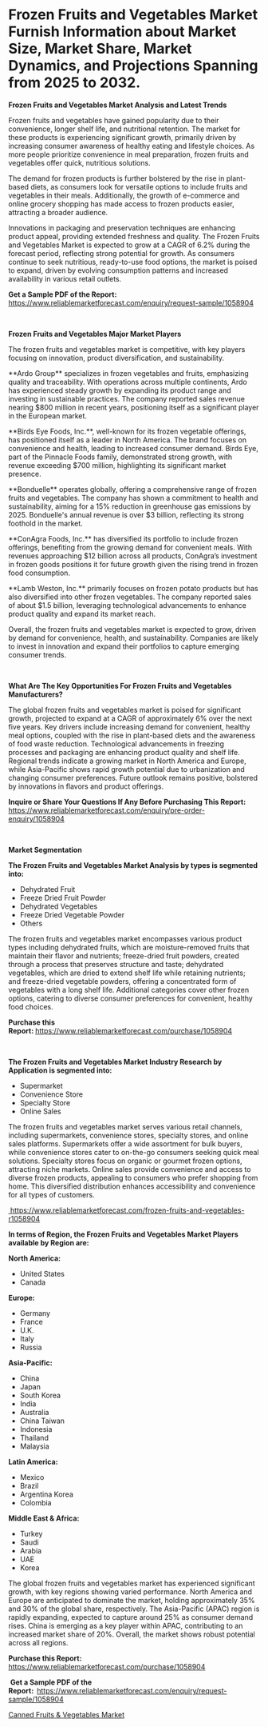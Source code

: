 <p><h1>Frozen Fruits and Vegetables Market Furnish Information about Market Size, Market Share, Market Dynamics, and Projections Spanning from 2025 to 2032.</h1></p><p><strong>Frozen Fruits and Vegetables Market Analysis and Latest Trends</strong></p>
<p><p>Frozen fruits and vegetables have gained popularity due to their convenience, longer shelf life, and nutritional retention. The market for these products is experiencing significant growth, primarily driven by increasing consumer awareness of healthy eating and lifestyle choices. As more people prioritize convenience in meal preparation, frozen fruits and vegetables offer quick, nutritious solutions.</p><p>The demand for frozen products is further bolstered by the rise in plant-based diets, as consumers look for versatile options to include fruits and vegetables in their meals. Additionally, the growth of e-commerce and online grocery shopping has made access to frozen products easier, attracting a broader audience. </p><p>Innovations in packaging and preservation techniques are enhancing product appeal, providing extended freshness and quality. The Frozen Fruits and Vegetables Market is expected to grow at a CAGR of 6.2% during the forecast period, reflecting strong potential for growth. As consumers continue to seek nutritious, ready-to-use food options, the market is poised to expand, driven by evolving consumption patterns and increased availability in various retail outlets.</p></p>
<p><strong>Get a Sample PDF of the Report:&nbsp;</strong> <a href="https://www.reliablemarketforecast.com/enquiry/request-sample/1058904?utm_campaign=1167&utm_medium=2&utm_source=Github&utm_content=ia&utm_term=14022025&utm_id=frozen-fruits-and-vegetables">https://www.reliablemarketforecast.com/enquiry/request-sample/1058904</a></p>
<p>&nbsp;</p>
<p><strong>Frozen Fruits and Vegetables Major Market Players</strong></p>
<p><p>The frozen fruits and vegetables market is competitive, with key players focusing on innovation, product diversification, and sustainability. </p><p>**Ardo Group** specializes in frozen vegetables and fruits, emphasizing quality and traceability. With operations across multiple continents, Ardo has experienced steady growth by expanding its product range and investing in sustainable practices. The company reported sales revenue nearing $800 million in recent years, positioning itself as a significant player in the European market.</p><p>**Birds Eye Foods, Inc.**, well-known for its frozen vegetable offerings, has positioned itself as a leader in North America. The brand focuses on convenience and health, leading to increased consumer demand. Birds Eye, part of the Pinnacle Foods family, demonstrated strong growth, with revenue exceeding $700 million, highlighting its significant market presence.</p><p>**Bonduelle** operates globally, offering a comprehensive range of frozen fruits and vegetables. The company has shown a commitment to health and sustainability, aiming for a 15% reduction in greenhouse gas emissions by 2025. Bonduelle's annual revenue is over $3 billion, reflecting its strong foothold in the market.</p><p>**ConAgra Foods, Inc.** has diversified its portfolio to include frozen offerings, benefiting from the growing demand for convenient meals. With revenues approaching $12 billion across all products, ConAgra’s investment in frozen goods positions it for future growth given the rising trend in frozen food consumption.</p><p>**Lamb Weston, Inc.** primarily focuses on frozen potato products but has also diversified into other frozen vegetables. The company reported sales of about $1.5 billion, leveraging technological advancements to enhance product quality and expand its market reach.</p><p>Overall, the frozen fruits and vegetables market is expected to grow, driven by demand for convenience, health, and sustainability. Companies are likely to invest in innovation and expand their portfolios to capture emerging consumer trends.</p></p>
<p>&nbsp;</p>
<p><strong>What Are The Key Opportunities For Frozen Fruits and Vegetables Manufacturers?</strong></p>
<p><p>The global frozen fruits and vegetables market is poised for significant growth, projected to expand at a CAGR of approximately 6% over the next five years. Key drivers include increasing demand for convenient, healthy meal options, coupled with the rise in plant-based diets and the awareness of food waste reduction. Technological advancements in freezing processes and packaging are enhancing product quality and shelf life. Regional trends indicate a growing market in North America and Europe, while Asia-Pacific shows rapid growth potential due to urbanization and changing consumer preferences. Future outlook remains positive, bolstered by innovations in flavors and product offerings.</p></p>
<p><strong>Inquire or Share Your Questions If Any Before Purchasing This Report:</strong> <a href="https://www.reliablemarketforecast.com/enquiry/pre-order-enquiry/1058904?utm_campaign=1167&utm_medium=2&utm_source=Github&utm_content=ia&utm_term=14022025&utm_id=frozen-fruits-and-vegetables">https://www.reliablemarketforecast.com/enquiry/pre-order-enquiry/1058904</a></p>
<p>&nbsp;</p>
<p><strong>Market Segmentation</strong></p>
<p><strong>The Frozen Fruits and Vegetables Market Analysis by types is segmented into:</strong></p>
<p><ul><li>Dehydrated Fruit</li><li>Freeze Dried Fruit Powder</li><li>Dehydrated Vegetables</li><li>Freeze Dried Vegetable Powder</li><li>Others</li></ul></p>
<p><p>The frozen fruits and vegetables market encompasses various product types including dehydrated fruits, which are moisture-removed fruits that maintain their flavor and nutrients; freeze-dried fruit powders, created through a process that preserves structure and taste; dehydrated vegetables, which are dried to extend shelf life while retaining nutrients; and freeze-dried vegetable powders, offering a concentrated form of vegetables with a long shelf life. Additional categories cover other frozen options, catering to diverse consumer preferences for convenient, healthy food choices.</p></p>
<p><strong>Purchase this Report:&nbsp;</strong><a href="https://www.reliablemarketforecast.com/purchase/1058904?utm_campaign=1167&utm_medium=2&utm_source=Github&utm_content=ia&utm_term=14022025&utm_id=frozen-fruits-and-vegetables">https://www.reliablemarketforecast.com/purchase/1058904</a></p>
<p>&nbsp;</p>
<p><strong>The Frozen Fruits and Vegetables Market Industry Research by Application is segmented into:</strong></p>
<p><ul><li>Supermarket</li><li>Convenience Store</li><li>Specialty Store</li><li>Online Sales</li></ul></p>
<p><p>The frozen fruits and vegetables market serves various retail channels, including supermarkets, convenience stores, specialty stores, and online sales platforms. Supermarkets offer a wide assortment for bulk buyers, while convenience stores cater to on-the-go consumers seeking quick meal solutions. Specialty stores focus on organic or gourmet frozen options, attracting niche markets. Online sales provide convenience and access to diverse frozen products, appealing to consumers who prefer shopping from home. This diversified distribution enhances accessibility and convenience for all types of customers.</p></p>
<p><a href="https://www.reliablemarketforecast.com/frozen-fruits-and-vegetables-r1058904?utm_campaign=1167&utm_medium=2&utm_source=Github&utm_content=ia&utm_term=14022025&utm_id=frozen-fruits-and-vegetables">&nbsp;https://www.reliablemarketforecast.com/frozen-fruits-and-vegetables-r1058904</a></p>
<p><strong>In terms of Region, the Frozen Fruits and Vegetables Market Players available by Region are:</strong></p>
<p>
    <p> <strong> North America: </strong>
        <ul>
            <li>United States</li>
            <li>Canada</li>
        </ul>
        </p> 
    <p> <strong> Europe: </strong>
        <ul>
            <li>Germany</li>
            <li>France</li>
            <li>U.K.</li>
            <li>Italy</li>
            <li>Russia</li>
        </ul>
        </p> 
    <p> <strong> Asia-Pacific: </strong>
        <ul>
            <li>China</li>
            <li>Japan</li>
            <li>South Korea</li>
            <li>India</li>
            <li>Australia</li>
            <li>China Taiwan</li>
            <li>Indonesia</li>
            <li>Thailand</li>
            <li>Malaysia</li>
        </ul>
        </p> 
    <p> <strong> Latin America: </strong>
        <ul>
            <li>Mexico</li>
            <li>Brazil</li>
            <li>Argentina Korea</li>
            <li>Colombia</li>
        </ul>
        </p> 
    <p> <strong> Middle East & Africa: </strong>
        <ul>
            <li>Turkey</li>
            <li>Saudi</li>
            <li>Arabia</li>
            <li>UAE</li>
            <li>Korea</li>
        </ul>
    </p>
    </p>
<p><p>The global frozen fruits and vegetables market has experienced significant growth, with key regions showing varied performance. North America and Europe are anticipated to dominate the market, holding approximately 35% and 30% of the global share, respectively. The Asia-Pacific (APAC) region is rapidly expanding, expected to capture around 25% as consumer demand rises. China is emerging as a key player within APAC, contributing to an increased market share of 20%. Overall, the market shows robust potential across all regions.</p></p>
<p><strong>Purchase this Report: </strong><a href="https://www.reliablemarketforecast.com/purchase/1058904?utm_campaign=1167&utm_medium=2&utm_source=Github&utm_content=ia&utm_term=14022025&utm_id=frozen-fruits-and-vegetables">https://www.reliablemarketforecast.com/purchase/1058904</a></p>
<p>&nbsp;<strong>Get a Sample PDF of the Report:&nbsp;&nbsp;</strong><a href="https://www.reliablemarketforecast.com/enquiry/request-sample/1058904?utm_campaign=1167&utm_medium=2&utm_source=Github&utm_content=ia&utm_term=14022025&utm_id=frozen-fruits-and-vegetables">https://www.reliablemarketforecast.com/enquiry/request-sample/1058904</a></p>
<p><strong></strong></p>
<p><p><a href="https://github.com/mabutironaldo/Market-Research-Report-List-7/blob/main/canned-fruits-vegetables-market.md?utm_campaign=1167&utm_medium=2&utm_source=Github&utm_content=ia&utm_term=14022025&utm_id=frozen-fruits-and-vegetables">Canned Fruits & Vegetables Market</a></p></p>